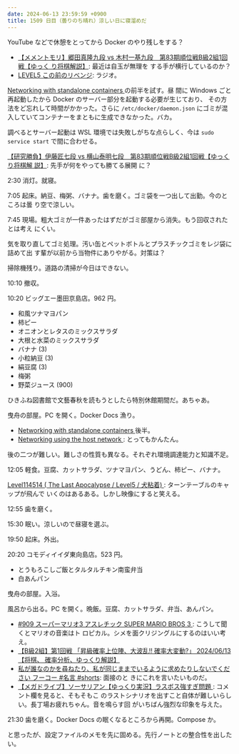 ```yaml
---
date: 2024-06-13 23:59:59 +0900
title: 1509 日目（曇りのち晴れ）涼しい日に寝溜めだ
---
```


YouTube などで休憩をとってから Docker のやり残しをする？

* [【メメントモリ】郷田真隆九段 vs 木村一基九段　第83期順位戦B級2組1回戦【ゆっく
  り将棋解説】](https://www.youtube.com/watch?v=woJhOz7H0wE): 最近は自玉が無理を
  する手が横行しているのか？
* [LEVEL5 この前のリベンジ](https://www.youtube.com/watch?v=lh2fmdYV1WU): ラジオ。

[Networking with standalone containers
](https://docs.docker.com/network/network-tutorial-standalone/) の前半を試す。昼
間に Windows ごと再起動したから Docker のサーバー部分を起動する必要が生じており、
その方法をど忘れして時間がかかった。さらに `/etc/docker/daemon.json` にゴミが混
入していてコンテナーをまともに生成できなかった。バカ。

調べるとサーバー起動は WSL 環境では失敗しがちな点らしく、今は `sudo service
start` で間に合わせる。

[【研究勝負】伊藤匠七段 vs 横山泰明七段　第83期順位戦B級2組1回戦【ゆっくり将棋解
説】](https://www.youtube.com/watch?v=lhSX-Gxf5tk): 先手が何をやっても勝てる展開
に？

2:30 消灯。就寝。

7:05 起床。納豆、梅粥、バナナ。歯を磨く。ゴミ袋を一つ出して出勤。今のところは曇
り空で涼しい。

7:45 現場。粗大ゴミが一件あったはずだがゴミ部屋から消失。もう回収されたとは考え
にくい。

気を取り直してゴミ処理。汚い缶とペットボトルとプラスチックゴミをレジ袋に詰めて出
す輩が以前から当物件にありやがる。対策は？

掃除機残り。道路の清掃が今日はできない。

10:10 撤収。

10:20 ビッグエー墨田京島店。962 円。

* 和風ツナマヨパン
* 柿ピー
* オニオンとレタスのミックスサラダ
* 大根と水菜のミックスサラダ
* バナナ (3)
* 小粒納豆 (3)
* 絹豆腐 (3)
* 梅粥
* 野菜ジュース (900)

ひきふね図書館で文藝春秋を読もうとしたら特別休館期間だ。あちゃあ。

曳舟の部屋。PC を開く。Docker Docs 漁り。

* [Networking with standalone containers
  ](https://docs.docker.com/network/network-tutorial-standalone/) 後半。
* [Networking using the host network
  ](https://docs.docker.com/network/network-tutorial-host/): とってもかんたん。

後の二つが難しい。難しさの性質も異なる。それぞれ環境調達能力と知識不足。

12:05 軽食。豆腐、カットサラダ、ツナマヨパン、うどん、柿ピー、バナナ。

[Level114514 ( The Last Apocalypse / Level5 / 犬粘着)
](https://www.youtube.com/watch?v=sCcSnSVbQvY): ターンテーブルのキャップが飛んで
いくのはあるある。しかし映像にすると笑える。

12:55 歯を磨く。

15:30 眠い。涼しいので昼寝を選ぶ。

19:50 起床。外出。

20:20 コモディイイダ東向島店。523 円。

* とうもろこしご飯とタルタルチキン南蛮弁当
* 白あんパン

曳舟の部屋。入浴。

風呂から出る。PC を開く。晩飯。豆腐、カットサラダ、弁当、あんパン。

* [#909 スーパーマリオ3 アスレチック SUPER MARIO BROS 3
  ](https://www.youtube.com/watch?v=YiAquBOUWMQ): こうして聞くとマリオの音楽はト
  ロピカル。シメを面クリジングルにするのはいい考え。
* [【B級2組】第1回戦 「昇級確率上位陣、大波乱!! 確率大変動?」 2024/06/13【将棋、
  確率分析、ゆっくり解説】](https://www.youtube.com/watch?v=FsDu-WCPZpU)
* [私が誰なのかを尋ねたり、私が同じままでいるように求めたりしないでください
  フーコー #名言 #shorts](https://www.youtube.com/watch?v=MD0oMADtoTw): 面接のと
  きにこれを言いたいものだ。
* [【メガドライブ】ソーサリアン【ゆっくり実況】ラスボス強すぎ問題
  ](https://www.youtube.com/watch?v=MbmpJBtbjSA): コメント欄を見ると、そもそもこ
  のラストシナリオを出すこと自体が難しいらしい。長丁場お疲れちゃん。音を鳴らす回
  がいちばん強烈な印象を与えた。

21:30 歯を磨く。Docker Docs の眠くなるところから再開。Compose か。

と思ったが、設定ファイルのメモを先に固める。先行ノートとの整合性を出したい。
